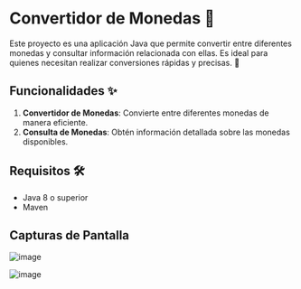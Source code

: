 # Convertidor de Monedas 💱

Este proyecto es una aplicación Java que permite convertir entre diferentes monedas y consultar información relacionada con ellas. Es ideal para quienes necesitan realizar conversiones rápidas y precisas. 🚀

## Funcionalidades ✨

1. **Convertidor de Monedas**: Convierte entre diferentes monedas de manera eficiente.
2. **Consulta de Monedas**: Obtén información detallada sobre las monedas disponibles.

## Requisitos 🛠️

- Java 8 o superior
- Maven

## Capturas de Pantalla

![image](https://github.com/user-attachments/assets/d03150ca-5106-44b7-aadf-b5ae25567ef9)

![image](https://github.com/user-attachments/assets/83cb4ab5-facd-4dec-bc5f-c3e0a6987460)

